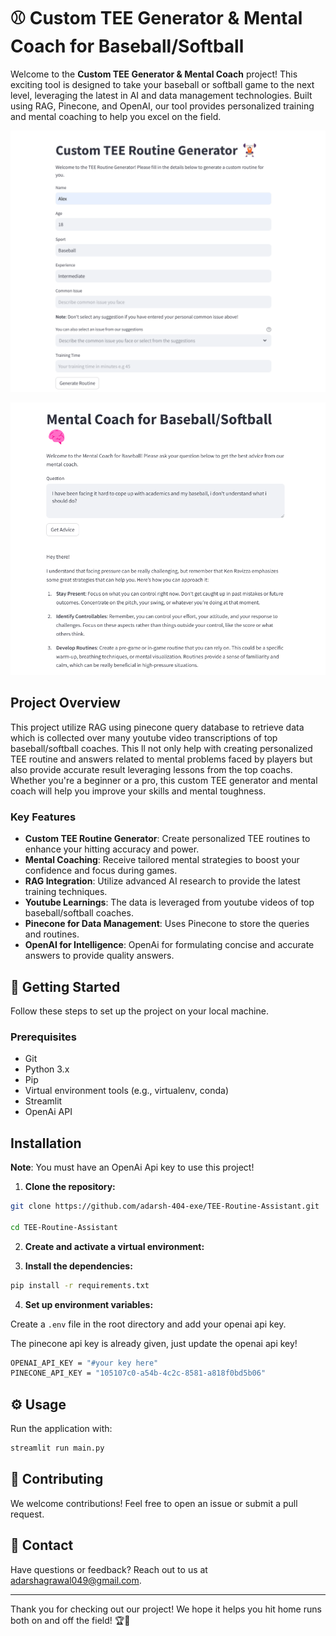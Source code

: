 # ⚾ Custom TEE Generator & Mental Coach for Baseball/Softball 

Welcome to the **Custom TEE Generator & Mental Coach** project! This exciting tool is designed to take your baseball or softball game to the next level, leveraging the latest in AI and data management technologies. Built using RAG, Pinecone, and OpenAI, our tool provides personalized training and mental coaching to help you excel on the field.

<p align="center">
  <img src="trg.png" width="650" />
</p>
<p align="center">
  <img src="mqa.png" width="650" />
</p>

## Project Overview

This project utilize RAG using pinecone query database to retrieve data which is collected over many youtube video transcriptions of top baseball/softball coaches. This ll not only help with creating personalized TEE routine and answers related to mental problems faced by players but also provide accurate result leveraging lessons from the top coachs. Whether you're a beginner or a pro, this custom TEE generator and mental coach will help you improve your skills and mental toughness.

### Key Features

- **Custom TEE Routine Generator**: Create personalized TEE routines to enhance your hitting accuracy and power.
- **Mental Coaching**: Receive tailored mental strategies to boost your confidence and focus during games.
- **RAG Integration**: Utilize advanced AI research to provide the latest training techniques.
- **Youtube Learnings**: The data is leveraged from youtube videos of top baseball/softball coaches.
- **Pinecone for Data Management**: Uses Pinecone to store the queries and routines.
- **OpenAI for Intelligence**: OpenAi for formulating concise and accurate answers to provide quality answers.

## 🚀 Getting Started

Follow these steps to set up the project on your local machine.

### Prerequisites

- Git
- Python 3.x
- Pip
- Virtual environment tools (e.g., virtualenv, conda)
- Streamlit
- OpenAi API

## Installation

**Note**: You must have an OpenAi Api key to use this project!

1. **Clone the repository:**
  ```bash
  git clone https://github.com/adarsh-404-exe/TEE-Routine-Assistant.git

  cd TEE-Routine-Assistant
  ```
2. **Create and activate a virtual environment:**
  
3. **Install the dependencies:**
```bash
pip install -r requirements.txt
```
4. **Set up environment variables:**

Create a `.env` file in the root directory and add your openai api key.

The pinecone api key is already given, just update the openai api key!
```bash
OPENAI_API_KEY = "#your key here"
PINECONE_API_KEY = "105107c0-a54b-4c2c-8581-a818f0bd5b06"
```
## ⚙️ Usage

Run the application with:
```bash
streamlit run main.py
```

## 🤝 Contributing

We welcome contributions! Feel free to open an issue or submit a pull request.

## 📧 Contact

Have questions or feedback? Reach out to us at [adarshagrawal049@gmail.com](mailto:adarshagrawal049@gmail.com).

---

Thank you for checking out our project! We hope it helps you hit home runs both on and off the field! 🏆🌟
